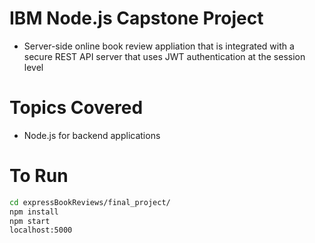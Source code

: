 # IBM Node.js Capstone Project
- Server-side online book review appliation that is integrated with a secure REST API server that uses JWT authentication at the session level

# Topics Covered
- Node.js for backend applications

# To Run
```bash
cd expressBookReviews/final_project/
npm install
npm start
localhost:5000
```
